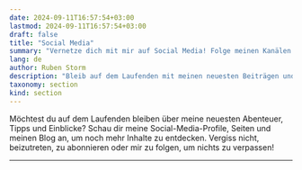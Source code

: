 ```yaml
---
date: 2024-09-11T16:57:54+03:00
lastmod: 2024-09-11T16:57:54+03:00
draft: false
title: "Social Media"
summary: "Vernetze dich mit mir auf Social Media! Folge meinen Kanälen für die neuesten Updates, Reisetipps, Lifestyle-Inspirationen und mehr."
lang: de
author: Ruben Storm
description: "Bleib auf dem Laufenden mit meinen neuesten Beiträgen und Updates über meine Social-Media-Kanäle."
taxonomy: section
kind: section
---
```


Möchtest du auf dem Laufenden bleiben über meine neuesten Abenteuer, Tipps und Einblicke? Schau dir meine Social-Media-Profile, Seiten und meinen Blog an, um noch mehr Inhalte zu entdecken. Vergiss nicht, beizutreten, zu abonnieren oder mir zu folgen, um nichts zu verpassen!

---

